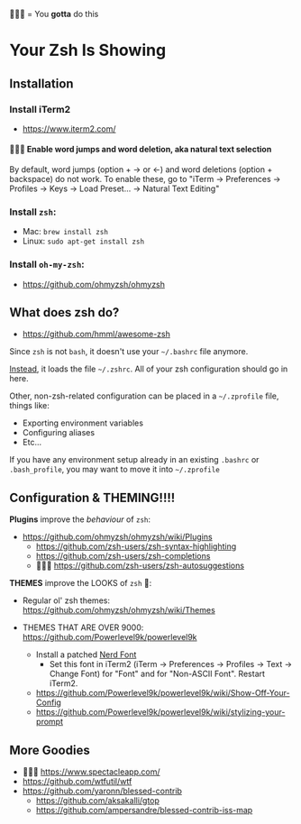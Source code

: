 🌟🌟🌟 = You **gotta** do this

# Your Zsh Is Showing

## Installation

### Install iTerm2
- https://www.iterm2.com/

#### 🌟🌟🌟 Enable word jumps and word deletion, aka natural text selection

By default, word jumps (option + → or ←) and word deletions (option + backspace) do not work. To enable these, go to "iTerm → Preferences → Profiles → Keys → Load Preset... → Natural Text Editing"

### Install `zsh`:

- Mac: `brew install zsh`
- Linux: `sudo apt-get install zsh`

### Install `oh-my-zsh`:
- https://github.com/ohmyzsh/ohmyzsh

## What does zsh do?

- https://github.com/hmml/awesome-zsh

Since `zsh` is not `bash`, it doesn't use your `~/.bashrc` file anymore.

[Instead](https://unix.stackexchange.com/a/487889), it loads the file `~/.zshrc`. All of your zsh configuration should go in here.

Other, non-zsh-related configuration can be placed in a `~/.zprofile` file, things like:
- Exporting environment variables
- Configuring aliases
- Etc...

If you have any environment setup already in an existing `.bashrc` or `.bash_profile`, you may want to move it into `~/.zprofile`


## Configuration & THEMING!!!!

**Plugins** improve the *behaviour* of `zsh`:
- https://github.com/ohmyzsh/ohmyzsh/wiki/Plugins
  - https://github.com/zsh-users/zsh-syntax-highlighting
  - https://github.com/zsh-users/zsh-completions
  - 🌟🌟🌟 https://github.com/zsh-users/zsh-autosuggestions

**THEMES** improve the LOOKS of `zsh` 🤩:
- Regular ol' zsh themes: https://github.com/ohmyzsh/ohmyzsh/wiki/Themes


- THEMES THAT ARE OVER 9000: https://github.com/Powerlevel9k/powerlevel9k

  - Install a patched [Nerd Font](https://github.com/ryanoasis/nerd-fonts/tree/master/patched-fonts)
    - Set this font in iTerm2 (iTerm → Preferences → Profiles → Text → Change Font) for "Font" and for "Non-ASCII Font". Restart iTerm2.
  - https://github.com/Powerlevel9k/powerlevel9k/wiki/Show-Off-Your-Config
  - https://github.com/Powerlevel9k/powerlevel9k/wiki/stylizing-your-prompt


## More Goodies

- 🌟🌟🌟 https://www.spectacleapp.com/
- https://github.com/wtfutil/wtf
- https://github.com/yaronn/blessed-contrib
  - https://github.com/aksakalli/gtop
  - https://github.com/ampersandre/blessed-contrib-iss-map
